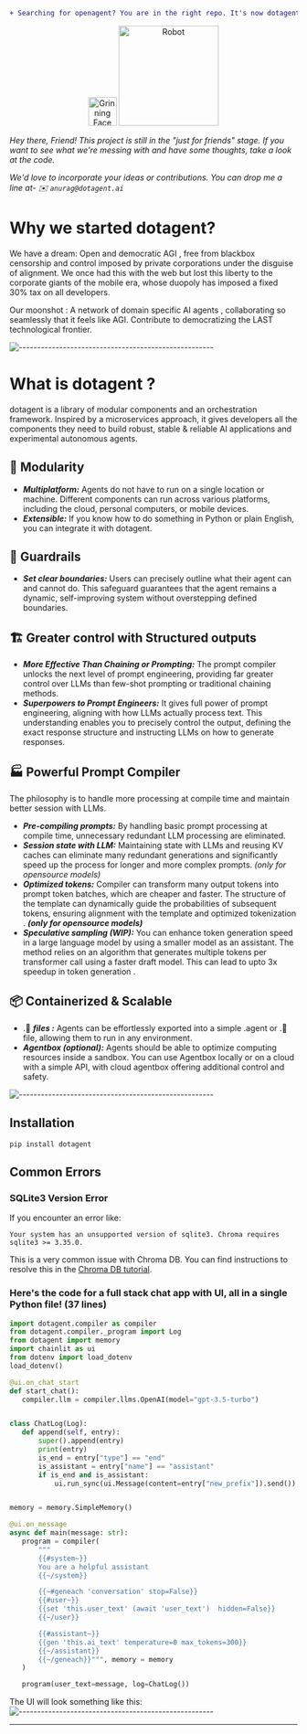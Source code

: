 ```diff
+ Searching for openagent? You are in the right repo. It's now dotagent.(.🤖) +
```
<p align="center"> 
<img src="https://raw.githubusercontent.com/Tarikul-Islam-Anik/Animated-Fluent-Emojis/master/Emojis/Smilies/Grinning%20Face.png" alt="Grinning Face" width="50" height="50" />
<img src="https://raw.githubusercontent.com/Tarikul-Islam-Anik/Animated-Fluent-Emojis/master/Emojis/Smilies/Robot.png" alt="Robot" width="175" height="175" />
</p>

*Hey there, Friend!
This project is still in the &quot;just for friends&quot; stage. If you want to see what we&#39;re messing with and have some thoughts, take a look at the code.* 

*We'd love to incorporate your ideas or contributions. You can drop me a line at- ✉️  ` anurag@dotagent.ai `*

<h1 id="-why-we-started-dotagent-"><strong>Why we started dotagent?</strong></h1>

<p>We have a dream: Open and democratic AGI , free from blackbox censorship and control imposed by private corporations under the disguise of alignment. We once had this with the web but lost this liberty to the corporate giants of the mobile era, whose duopoly has imposed a fixed 30% tax on all developers.</p>
<p>Our moonshot : A network of domain specific AI agents , collaborating so seamlessly that it feels like AGI. Contribute to democratizing the LAST technological frontier.</p>

![-----------------------------------------------------](https://res.cloudinary.com/dzznkbdrb/image/upload/v1694798498/divider_1_rej288.gif)


<h1 id="what-is-dotagent-">What is dotagent ?</h1>
<p>dotagent is a library of modular components and an orchestration framework. Inspired by a microservices approach, it gives developers all the components they need to build robust, stable &amp; reliable AI applications and experimental autonomous agents.</p>



<h2 id="modularity"> 🧱 Modularity</h2>
<ul>
<li><em><strong>Multiplatform:</strong></em> Agents do not have to run on a single location or machine. Different components can run across various platforms, including the cloud, personal computers, or mobile devices.</li>
<li><em><strong>Extensible:</strong></em> If you know how to do something in Python or plain English, you can integrate it with dotagent.</li>
</ul>
<h2 id="guardrails"> 🚧 Guardrails</h2>
<ul>
<li><em><strong>Set clear boundaries:</strong></em> Users can precisely outline what their agent can and cannot do. This safeguard guarantees that the agent remains a dynamic, self-improving system without overstepping defined boundaries.</li>
</ul>
<h2 id="greater-control-with-structured-outputs">🏗️ Greater control with Structured outputs</h2>
<ul>
<li><em><strong>More Effective Than Chaining or Prompting:</strong></em> The prompt compiler unlocks the next level of prompt engineering, providing far greater control over LLMs than few-shot prompting or traditional chaining methods.</li>
<li><em><strong>Superpowers to Prompt Engineers:</strong></em> It gives full power of prompt engineering, aligning with how LLMs actually process text. This understanding enables you to precisely control the output, defining the exact response structure and instructing LLMs on how to generate responses.</li>
</ul>
<h2 id="powerful-prompt-compiler">🏭 Powerful Prompt Compiler</h2>
<p>The philosophy is to handle more processing at compile time and maintain better session with LLMs.</p>
<ul>
<li><em><strong>Pre-compiling prompts:</strong></em> By handling basic prompt processing at compile time, unnecessary redundant LLM processing are eliminated.</li>
<li><em><strong>Session state with LLM:</strong></em> Maintaining state with LLMs and reusing KV caches can eliminate many redundant generations and significantly speed up the process for longer and more complex prompts. <em>(only for opensource models)</em></li>
<li><em><strong>Optimized tokens:</strong></em> Compiler can transform many output tokens into prompt token batches, which are cheaper and faster. The structure of the template can dynamically guide the probabilities of subsequent tokens, ensuring alignment with the template and optimized tokenization . <em><strong>(only for opensource models)</strong></em></li>
<li><em><strong><strong>Speculative sampling (WIP):</strong></strong></em> You can enhance token generation speed in a large language model by using a smaller model as an assistant. The method relies on an algorithm that generates multiple tokens per transformer call using a faster draft model. This can lead to upto 3x speedup in token generation .</li>
</ul>
<h2 id="-containerized-scalable-"><strong>📦 Containerized &amp; Scalable</strong></h2>
<ul>
<li>.🤖 <em><strong>files :</strong></em> Agents can be effortlessly exported into a simple .agent or .🤖 file, allowing them to run in any environment.</li>
<li><em><strong>Agentbox (optional):</strong></em> Agents should be able to optimize computing resources inside a sandbox. You can use Agentbox locally or on a cloud with a simple API, with cloud agentbox offering additional control and safety.</li>
</ul>

![-----------------------------------------------------](https://res.cloudinary.com/dzznkbdrb/image/upload/v1694798498/divider_1_rej288.gif)
## Installation


`pip install dotagent` 

## Common Errors

### SQLite3 Version Error

If you encounter an error like:



`Your system has an unsupported version of sqlite3. Chroma requires sqlite3 >= 3.35.0.` 

This is a very common issue with Chroma DB. You can find instructions to resolve this in the [Chroma DB tutorial](https://docs.trychroma.com/troubleshooting#sqlite).

### Here's the code for a full stack chat app with UI, all in a single Python file! (37 lines)

 ```python
import dotagent.compiler as compiler
from dotagent.compiler._program import Log
from dotagent import memory
import chainlit as ui
from dotenv import load_dotenv
load_dotenv()

@ui.on_chat_start
def start_chat():
    compiler.llm = compiler.llms.OpenAI(model="gpt-3.5-turbo")


class ChatLog(Log):
    def append(self, entry):
        super().append(entry)
        print(entry)
        is_end = entry["type"] == "end"
        is_assistant = entry["name"] == "assistant"
        if is_end and is_assistant:
            ui.run_sync(ui.Message(content=entry["new_prefix"]).send())


memory = memory.SimpleMemory()

@ui.on_message
async def main(message: str):
    program = compiler(
        """
        {{#system~}}
        You are a helpful assistant
        {{~/system}}

        {{~#geneach 'conversation' stop=False}}
        {{#user~}}
        {{set 'this.user_text' (await 'user_text')  hidden=False}}
        {{~/user}}

        {{#assistant~}}
        {{gen 'this.ai_text' temperature=0 max_tokens=300}}
        {{~/assistant}}
        {{~/geneach}}""", memory = memory
    )

    program(user_text=message, log=ChatLog())


```
The UI will look something like this:
![-----------------------------------------------------](https://res.cloudinary.com/dzznkbdrb/image/upload/v1694798498/chatapp_1_o3dypp.png)



<hr>
